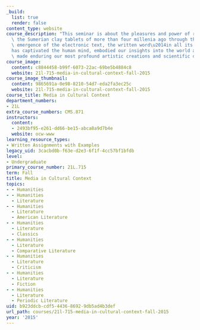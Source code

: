 ```yaml
---
_build:
  list: true
  render: false
content_type: website
course_description: "This seminar is about the pleasures and power of reading. From\
  \ the Sumerian clay tablets of more than four millenia ago through the spectacular\
  \ emergence of the electronic text, the written word\u2014in all its forms\u2014\
  has captivated the human mind, embodied our insights into the world around us, and\
  \ made enduring our most profound artistic creations and scientific discoveries.\n"
course_image:
  content: c8844458-b99f-6073-22ac-69be5b4884c8
  website: 21l-715-media-in-cultural-context-fall-2015
course_image_thumbnail:
  content: 9865691a-0e98-8210-54d7-eda2fa3ec25c
  website: 21l-715-media-in-cultural-context-fall-2015
course_title: Media in Cultural Context
department_numbers:
- 21L
extra_course_numbers: CMS.871
instructors:
  content:
  - 2493bf95-e261-dd66-be15-abca8a9d7b4e
  website: ocw-www
learning_resource_types:
- Written Assignments with Examples
legacy_uid: 3cacbd0b-f63e-d2e3-6f1f-4cc57bf1bfdb
level:
- Undergraduate
primary_course_number: 21L.715
term: Fall
title: Media in Cultural Context
topics:
- - Humanities
- - Humanities
  - Literature
- - Humanities
  - Literature
  - American Literature
- - Humanities
  - Literature
  - Classics
- - Humanities
  - Literature
  - Comparative Literature
- - Humanities
  - Literature
  - Criticism
- - Humanities
  - Literature
  - Fiction
- - Humanities
  - Literature
  - Periodic Literature
uid: b923ddcb-cdf5-4436-8692-9db5ad4b3def
url_path: courses/21l-715-media-in-cultural-context-fall-2015
year: '2015'
---
```

